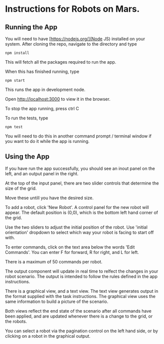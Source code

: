 # Instructions for Robots on Mars.

## Running the App

You will need to have [https://nodejs.org/](Node JS) installed on your system.
After cloning the repo, navigate to the directory and type

`npm install`

This will fetch all the packages required to run the app.

When this has finished running, type

`npm start`

This runs the app in development node.

Open [http://localhost:3000](http://localhost:3000) to view it in the browser.

To stop the app running, press ctrl C

To run the tests, type

`npm test`

You will need to do this in another command prompt / terminal window if you want to do it while the app is running.

## Using the App

If you have run the app successfully, you should see an inout panel on the left, and an output panel in the right.

At the top of the input panel, there are two slider controls that determine the size of the grid.

Move these untill you have the desired size.

To add a robot, click 'New Robot'. A control panel for the new robot will appear. The default position is (0,0), which is the bottom left hand corner of the grid.

Use the two sliders to adjust the initial position of the robot. Use 'initial orientation' dropdown to select which way your robot is facing to start off with.

To enter commands, click on the text area below the words 'Edit Commands'. You can enter F for forward, R for right, and L for left.

There is a maximum of 50 commands per robot.

The output component will update in real time to relfect the changes in your robot scenario. The output is intended to follow the rules defined in the app instructions.

There is a graphical view, and a text view. The text view generates output in the format supplied with the task instructions. The graphical view uses the same information to build a picture of the scenario.

Both views reflect the end state of the scenario after all commands have been applied, and are updated whenever there is a change to the grid, or the robots.

You can select a robot via the pagination control on the left hand side, or by clicking on a robot in the graphical output.


